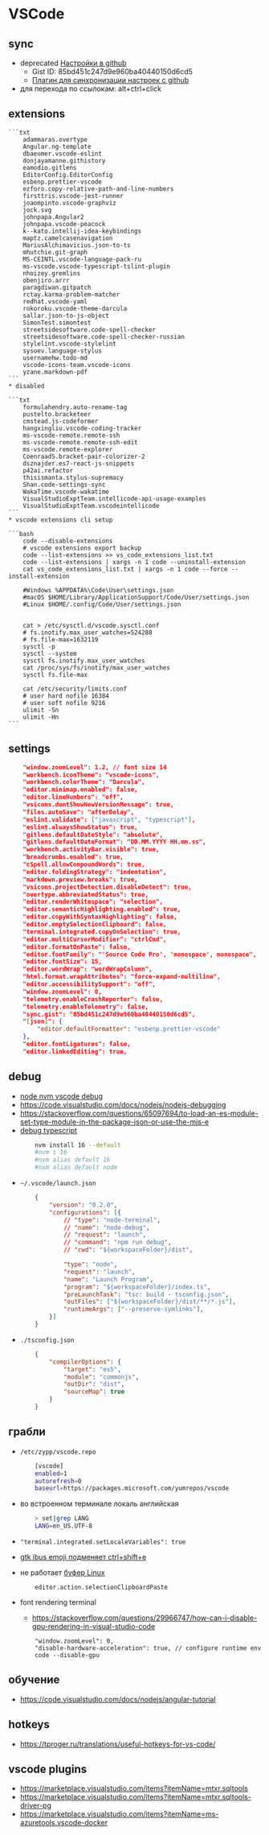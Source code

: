 # VSCode

## sync

 * deprecated [Настройки в github](https://gist.github.com/bskydive/8878b3d6d3e679358935d34983d9ffe1)
	* Gist ID: 85bd451c247d9e960ba40440150d6cd5
	* [Плагин для синхронизации настроек с github](https://marketplace.visualstudio.com/items?itemName=Shan.code-settings-sync)
 * для перехода по ссылокам: alt+ctrl+click

## extensions

	```txt
		adammaras.overtype
		Angular.ng-template
		dbaeumer.vscode-eslint
		donjayamanne.githistory
		eamodio.gitlens
		EditorConfig.EditorConfig
		esbenp.prettier-vscode
		ezforo.copy-relative-path-and-line-numbers
		firsttris.vscode-jest-runner
		joaompinto.vscode-graphviz
		jock.svg
		johnpapa.Angular2
		johnpapa.vscode-peacock
		k--kato.intellij-idea-keybindings
		maptz.camelcasenavigation
		MariusAlchimavicius.json-to-ts
		mhutchie.git-graph
		MS-CEINTL.vscode-language-pack-ru
		ms-vscode.vscode-typescript-tslint-plugin
		nhoizey.gremlins
		obenjiro.arrr
		paragdiwan.gitpatch
		rctay.karma-problem-matcher
		redhat.vscode-yaml
		rokoroku.vscode-theme-darcula
		sallar.json-to-js-object
		SimonTest.simontest
		streetsidesoftware.code-spell-checker
		streetsidesoftware.code-spell-checker-russian
		stylelint.vscode-stylelint
		sysoev.language-stylus
		usernamehw.todo-md
		vscode-icons-team.vscode-icons
		yzane.markdown-pdf
	```
	* disabled

	```txt
		formulahendry.auto-rename-tag
		pustelto.bracketeer
		cmstead.js-codeformer
		hangxingliu.vscode-coding-tracker
		ms-vscode-remote.remote-ssh
		ms-vscode-remote.remote-ssh-edit
		ms-vscode.remote-explorer
		CoenraadS.bracket-pair-colorizer-2
		dsznajder.es7-react-js-snippets
		p42ai.refactor
		thisismanta.stylus-supremacy
		Shan.code-settings-sync
		WakaTime.vscode-wakatime
		VisualStudioExptTeam.intellicode-api-usage-examples
		VisualStudioExptTeam.vscodeintellicode
	```
	* vscode extensions cli setup

	```bash
		code --disable-extensions
		# vscode extensions export backup
		code --list-extensions >> vs_code_extensions_list.txt
		code --list-extensions | xargs -n 1 code --uninstall-extension
		cat vs_code_extensions_list.txt | xargs -n 1 code --force --install-extension

		#Windows %APPDATA%\Code\User\settings.json
		#macOS $HOME/Library/ApplicationSupport/Code/User/settings.json
		#Linux $HOME/.config/Code/User/settings.json


		cat > /etc/sysctl.d/vscode.sysctl.conf
		# fs.inotify.max_user_watches=524288
		# fs.file-max=1632119
		sysctl -p
		sysctl --system
		sysctl fs.inotify.max_user_watches
		cat /proc/sys/fs/inotify/max_user_watches
		sysctl fs.file-max

		cat /etc/security/limits.conf
		# user hard nofile 16384
		# user soft nofile 9216
		ulimit -Sn
		ulimit -Hn
	```

## settings

```json
	"window.zoomLevel": 1.2, // font size 14
	"workbench.iconTheme": "vscode-icons",
    "workbench.colorTheme": "Darcula",
    "editor.minimap.enabled": false,
    "editor.lineNumbers": "off",
    "vsicons.dontShowNewVersionMessage": true,
    "files.autoSave": "afterDelay",
    "eslint.validate": ["javascript", "typescript"],
    "eslint.alwaysShowStatus": true,
    "gitlens.defaultDateStyle": "absolute",
    "gitlens.defaultDateFormat": "DD.MM.YYYY HH.mm.ss",
    "workbench.activityBar.visible": true,
    "breadcrumbs.enabled": true,
    "cSpell.allowCompoundWords": true,
    "editor.foldingStrategy": "indentation",
    "markdown.preview.breaks": true,
    "vsicons.projectDetection.disableDetect": true,
    "overtype.abbreviatedStatus": true,
    "editor.renderWhitespace": "selection",
    "editor.semanticHighlighting.enabled": true,
    "editor.copyWithSyntaxHighlighting": false,
    "editor.emptySelectionClipboard": false,
    "terminal.integrated.copyOnSelection": true,
    "editor.multiCursorModifier": "ctrlCmd",
    "editor.formatOnPaste": false,
    "editor.fontFamily": "'Source Code Pro', 'monospace', monospace",
    "editor.fontSize": 15,
    "editor.wordWrap": "wordWrapColumn",
    "html.format.wrapAttributes": "force-expand-multiline",
    "editor.accessibilitySupport": "off",
    "window.zoomLevel": 0,
    "telemetry.enableCrashReporter": false,
    "telemetry.enableTelemetry": false,
    "sync.gist": "85bd451c247d9e960ba40440150d6cd5",
    "[json]": {
        "editor.defaultFormatter": "esbenp.prettier-vscode"
    },
    "editor.fontLigatures": false,
	"editor.linkedEditing": true,
```

## debug

 * [node nvm vscode debug](https://medium.com/the-tech-bench/getting-visual-studio-code-and-nvm-working-together-252ec0300895)
 * https://code.visualstudio.com/docs/nodejs/nodejs-debugging
 * https://stackoverflow.com/questions/65097694/to-load-an-es-module-set-type-module-in-the-package-json-or-use-the-mjs-e
 * [debug typescript](https://code.visualstudio.com/docs/typescript/typescript-debugging)
	```bash
		nvm install 16 --default
		#nvm i 16
		#nvm alias default 16
		#nvm alias default node
	```
 * `~/.vscode/launch.json`
	```json
		{
			"version": "0.2.0",
			"configurations": [{
				// "type": "node-terminal",
				// "name": "node-debug",
				// "request": "launch",
				// "command": "npm run debug",
				// "cwd": "${workspaceFolder}/dist",

				"type": "node",
				"request": "launch",
				"name": "Launch Program",
				"program": "${workspaceFolder}/index.ts",
				"preLaunchTask": "tsc: build - tsconfig.json",
				"outFiles": ["${workspaceFolder}/dist/**/*.js"],
				"runtimeArgs": ["--preserve-symlinks"],
			}]
		}
	```
 * `./tsconfig.json`
	```json
		{
			"compilerOptions": {
				"target": "es5",
				"module": "commonjs",
				"outDir": "dist",
				"sourceMap": true
			}
		}
	```

## грабли

 * `/etc/zypp/vscode.repo`

	```bash
		[vscode]
		enabled=1
		autorefresh=0
		baseurl=https://packages.microsoft.com/yumrepos/vscode
	```

 * во встроенном терминале локаль английская
	```bash
		> set|grep LANG
		LANG=en_US.UTF-8
	```
 * `"terminal.integrated.setLocaleVariables": true`
 * [gtk ibus emoji подменяет ctrl+shift+e](https://github.com/Microsoft/vscode/issues/48480)
 * не работает [буфер Linux](https://github.com/microsoft/vscode/issues/90297#issuecomment-583779433)
	```
		editor.action.selectionClipboardPaste
	```
 * font rendering terminal
 	* https://stackoverflow.com/questions/29966747/how-can-i-disable-gpu-rendering-in-visual-studio-code
	```
		"window.zoomLevel": 0,
		"disable-hardware-acceleration": true, // configure runtime env
		code --disable-gpu
	```


## обучение

  * https://code.visualstudio.com/docs/nodejs/angular-tutorial

## hotkeys

 * https://tproger.ru/translations/useful-hotkeys-for-vs-code/

## vscode plugins

 * https://marketplace.visualstudio.com/items?itemName=mtxr.sqltools
 * https://marketplace.visualstudio.com/items?itemName=mtxr.sqltools-driver-pg
 * https://marketplace.visualstudio.com/items?itemName=ms-azuretools.vscode-docker
